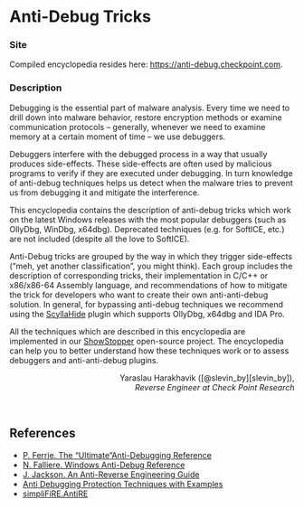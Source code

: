 # Anti-Debug Tricks

### Site

Compiled encyclopedia resides here: https://anti-debug.checkpoint.com.

### Description

Debugging is the essential part of malware analysis. Every time we need to drill down into malware behavior, restore encryption methods or examine communication protocols – generally, whenever we need to examine memory at a certain moment of time – we use debuggers.

Debuggers interfere with the debugged process in a way that usually produces side-effects. These side-effects are often used by malicious programs to verify if they are executed under debugging. In turn knowledge of anti-debug techniques helps us detect when the malware tries to prevent us from debugging it and mitigate the interference.

This encyclopedia contains the description of anti-debug tricks which work on the latest Windows releases with the most popular debuggers (such as OllyDbg, WinDbg, x64dbg). Deprecated techniques (e.g. for SoftICE, etc.) are not included (despite all the love to SoftICE).

Anti-Debug tricks are grouped by the way in which they trigger side-effects (“meh, yet another classification”, you might think). Each group includes the description of corresponding tricks, their implementation in C/C++ or x86/x86-64 Assembly language, and recommendations of how to mitigate the trick for developers who want to create their own anti-anti-debug solution. In general, for bypassing anti-debug techniques we recommend using the [ScyllaHide][scylla_link] plugin which supports OllyDbg, x64dbg and IDA Pro.

All the techniques which are described in this encyclopedia are implemented in our [ShowStopper][showstopper_link] open-source project. The encyclopedia can help you to better understand how these techniques work or to assess debuggers and anti-anti-debug plugins.

<p align="right">
    Yaraslau Harakhavik ([@slevin_by][slevin_by]),<br />
    <i>Reverse Engineer at Check Point Research</i>
</p>
<br />

## References
* [P. Ferrie. The “Ultimate”Anti-Debugging Reference][ferrie]
* [N. Falliere. Windows Anti-Debug Reference][falliere]
* [J. Jackson. An Anti-Reverse Engineering Guide][jackson]
* [Anti Debugging Protection Techniques with Examples][apriorit]
* [simpliFiRE.AntiRE][simplifire]

[slevin_by]: <https://twitter.com/slevin_by>
[ferrie]: <http://pferrie.epizy.com/papers/antidebug.pdf>
[falliere]: <https://www.symantec.com/connect/articles/windows-anti-debug-reference>
[jackson]: <https://forum.tuts4you.com/files/file/1218-anti-reverse-engineering-guide/>
[apriorit]: <https://www.apriorit.com/dev-blog/367-anti-reverse-engineering-protection-techniques-to-use-before-releasing-software>
[simplifire]: <https://bitbucket.org/fkie_cd_dare/simplifire.antire/src/master/>

[scylla_link]: <https://github.com/x64dbg/ScyllaHide>
[showstopper_link]: <https://github.com/CheckPointSW/showstopper>
